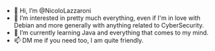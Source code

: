 - 👋 Hi, I’m @NicoloLazzaroni
- 👀 I’m interested in pretty much everything, even if I'm in love with Debian and more generally with anything related to CyberSecurity.
- 🌱 I’m currently learning Java and everything that comes to my mind. 
- 📫 DM me if you need too, I am quite friendly.
